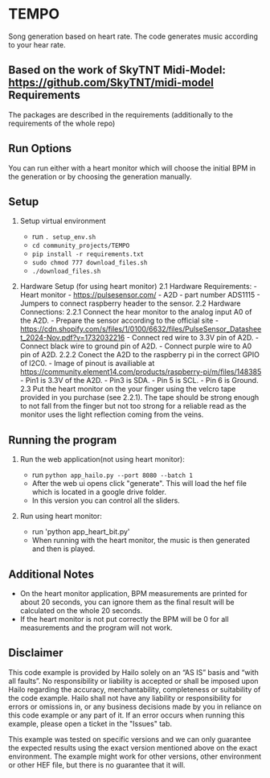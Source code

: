 TEMPO
================================================================

Song generation based on heart rate. The code generates music according to your hear rate. 

Based on the work of SkyTNT Midi-Model: https://github.com/SkyTNT/midi-model
Requirements
------------

The packages are described in the requirements (additionally to the requirements of the whole repo)

Run Options
-----------
You can run either with a heart monitor which will choose the initial BPM in the generation or by choosing the generation manually. 

Setup
-----

1. Setup virtual environment
    - run `. setup_env.sh`
    - `cd community_projects/TEMPO`
    - `pip install -r requirements.txt`
    - `sudo chmod 777 download_files.sh`
    - `./download_files.sh`

2. Hardware Setup (for using heart monitor)
    2.1 Hardware Requirements:
        - Heart monitor - https://pulsesensor.com/
        - A2D - part number ADS1115
        - Jumpers to connect raspberry header to the sensor.
    2.2 Hardware Connections:
        2.2.1 Connect the hear monitor to the analog input A0 of the A2D.
            - Prepare the sensor according to the official site - https://cdn.shopify.com/s/files/1/0100/6632/files/PulseSensor_Datasheet_2024-Nov.pdf?v=1732032216
            - Connect red wire to 3.3V pin of A2D.
            - Connect black wire to ground pin of A2D.
            - Connect purple wire to A0 pin of A2D.
        2.2.2 Conect the A2D to the raspberry pi in the correct GPIO of I2C0. 
            - Image of pinout is availiable at https://community.element14.com/products/raspberry-pi/m/files/148385
            - Pin1 is 3.3V of the A2D.
            - Pin3 is SDA.
            - Pin 5 is SCL.
            - Pin 6 is Ground.
    2.3 Put the heart monitor on the your finger using the velcro tape provided in you purchase (see 2.2.1). 
        The tape should be strong enough to not fall from the finger but not too strong for a reliable read as the monitor uses the light reflection coming from the veins. 

Running the program
-------------------

1. Run the web application(not using heart monitor):
    - run `python app_hailo.py --port 8080 --batch 1`
    - After the web ui opens click "generate". This will load the hef file which is located in a google drive folder.
    - In this version you can control all the sliders.

2. Run using heart monitor:
    - run 'python app_heart_bit.py'
    - When running with the heart monitor, the music is then generated and then is played. 

Additional Notes
----------------

- On the heart monitor application, BPM measurements are printed for about 20 seconds, you can ignore them as the final result will be calculated on the whole 20 seconds. 
- If the heart monitor is not put correctly the BPM will be 0 for all measurements and the program will not work. 

Disclaimer
----------
This code example is provided by Hailo solely on an “AS IS” basis and “with all faults”. No responsibility or liability is accepted or shall be imposed upon Hailo regarding the accuracy, merchantability, completeness or suitability of the code example. Hailo shall not have any liability or responsibility for errors or omissions in, or any business decisions made by you in reliance on this code example or any part of it. If an error occurs when running this example, please open a ticket in the "Issues" tab.

This example was tested on specific versions and we can only guarantee the expected results using the exact version mentioned above on the exact environment. The example might work for other versions, other environment or other HEF file, but there is no guarantee that it will.